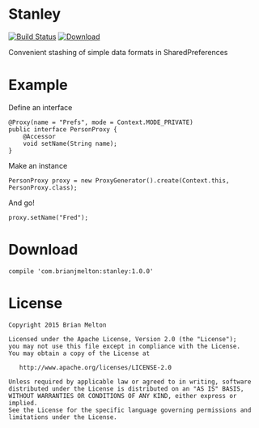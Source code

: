 # Stanley
[![Build Status](https://travis-ci.org/iambmelt/Stanley.svg?branch=master)](https://travis-ci.org/iambmelt/Stanley)
[ ![Download](https://api.bintray.com/packages/iambmelton/maven/stanley/images/download.svg) ](https://bintray.com/iambmelton/maven/stanley/_latestVersion)

Convenient stashing of simple data formats in SharedPreferences

Example
=======

Define an interface

    @Proxy(name = "Prefs", mode = Context.MODE_PRIVATE)
    public interface PersonProxy {
        @Accessor
        void setName(String name);
    }

Make an instance

    PersonProxy proxy = new ProxyGenerator().create(Context.this, PersonProxy.class);

And go!

    proxy.setName("Fred");

Download
========
```compile 'com.brianjmelton:stanley:1.0.0'```

License
=======

    Copyright 2015 Brian Melton

    Licensed under the Apache License, Version 2.0 (the "License");
    you may not use this file except in compliance with the License.
    You may obtain a copy of the License at

       http://www.apache.org/licenses/LICENSE-2.0

    Unless required by applicable law or agreed to in writing, software
    distributed under the License is distributed on an "AS IS" BASIS,
    WITHOUT WARRANTIES OR CONDITIONS OF ANY KIND, either express or implied.
    See the License for the specific language governing permissions and
    limitations under the License.
